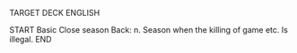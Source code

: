 TARGET DECK
ENGLISH

START
Basic
Close season
Back: n. Season when the killing of game etc. Is illegal.
END
